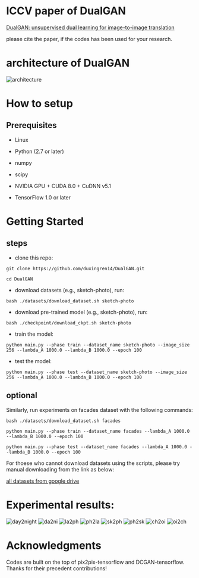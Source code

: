 
 # ICCV paper of DualGAN
<a href="https://arxiv.org/abs/1704.02510">DualGAN: unsupervised dual learning for image-to-image translation</a>

please cite the paper, if the codes has been used for your research.

# architecture of DualGAN

![architecture](https://github.com/duxingren14/DualGAN/blob/master/0.png)

# How to setup

## Prerequisites

* Linux

* Python (2.7 or later)

* numpy

* scipy

* NVIDIA GPU + CUDA 8.0 + CuDNN v5.1

* TensorFlow 1.0 or later


# Getting Started
## steps

* clone this repo:

```
git clone https://github.com/duxingren14/DualGAN.git

cd DualGAN
```

* download datasets (e.g., sketch-photo), run:

```
bash ./datasets/download_dataset.sh sketch-photo
```

* download pre-trained model (e.g., sketch-photo), run:

```
bash ./checkpoint/download_ckpt.sh sketch-photo
```

* train the model:

```
python main.py --phase train --dataset_name sketch-photo --image_size 256 --lambda_A 1000.0 --lambda_B 1000.0 --epoch 100
```

* test the model:

```
python main.py --phase test --dataset_name sketch-photo --image_size 256 --lambda_A 1000.0 --lambda_B 1000.0 --epoch 100
```

## optional

Similarly, run experiments on facades dataset with the following commands:

```
bash ./datasets/download_dataset.sh facades

python main.py --phase train --dataset_name facades --lambda_A 1000.0 --lambda_B 1000.0 --epoch 100

python main.py --phase test --dataset_name facades --lambda_A 1000.0 --lambda_B 1000.0 --epoch 100
```

For thoese who cannot download datasets using the scripts, please try manual downloading from the link as below:

<a href="https://drive.google.com/drive/folders/1i7hvUocQ5-u9K1QcD_NjIEKgkTWB7QMh?usp=sharing">all datasets from google drive</a>


# Experimental results:

![day2night](https://github.com/duxingren14/DualGAN/blob/master/6.PNG)
![da2ni](https://github.com/duxingren14/DualGAN/blob/master/da2ni.png)
![la2ph](https://github.com/duxingren14/DualGAN/blob/master/la2ph.png)
![ph2la](https://github.com/duxingren14/DualGAN/blob/master/ph2la.png)
![sk2ph](https://github.com/duxingren14/DualGAN/blob/master/sk2ph.png)
![ph2sk](https://github.com/duxingren14/DualGAN/blob/master/ph2sk.png)
![ch2oi](https://github.com/duxingren14/DualGAN/blob/master/ch2oi.png)
![oi2ch](https://github.com/duxingren14/DualGAN/blob/master/oi2ch.png)

# Acknowledgments

Codes are built on the top of pix2pix-tensorflow and DCGAN-tensorflow. Thanks for their precedent contributions!
